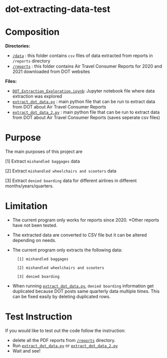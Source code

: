 # dot-extracting-data-test
# Composition
**Directories:**
- <a href='./data'>`/data`</a> : this folder contains `csv` files of data extracted from reports in `/reports` directory
- <a href='./reports'>`/reports`</a> : this folder contains Air Travel Consumer Reports for 2020 and 2021 downloaded from DOT websites

**Files:**
- <a href='DOT_Extraction_Exploration.ipynb'>`DOT_Extraction_Exploration.ipynb`</a>: Jupyter notebook file where data extraction was explored
- <a href='extract_dot_data.py'>`extract_dot_data.py`</a> : main python file that can be run to extract data from DOT about Air Travel Consumer Reports
- <a href='extract_dot_data_2.py'>`extract_dot_data_2.py`</a> : main python file that can be run to extract data from DOT about Air Travel Consumer Reports (saves seperate csv files)

# Purpose
The main purposes of this project are
    
[1] Extract `mishandled baggages` data

[2] Extract `mishandled wheelchairs and scooters` data

[3] Extract `denied boarding` data
for different airlines in different months/years/quarters.

# Limitation
- The current program only works for reports since 2020. *Other reports have not been tested.
- The extracted data are converted to CSV file but it can be altered depending on needs.
- The current program only extracts the following data:
        
        [1] mishandled baggages

        [2] mishandled wheelchairs and scooters

        [3] denied boarding
- When running <a href='extract_dot_data.py'>`extract_dot_data.py`</a>, `denied boarding` information get duplicated because DOT posts same quarterly data multiple times. This can be fixed easily by deleting duplicated rows.

# Test Instruction
If you would like to test out the code follow the instruction:
- delete all the PDF reports from <a href='./reports'>`/reports`</a> directory.
- Run <a href='extract_dot_data.py'>`extract_dot_data.py`</a> or <a href='extract_dot_data_2.py'>`extract_dot_data_2.py`</a>
- Wait and see!

